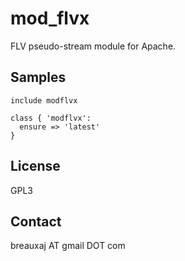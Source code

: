 mod_flvx
========

FLV pseudo-stream module for Apache.

Samples
-------
```
include modflvx
```
```
class { 'modflvx':
  ensure => 'latest'
}
```

License
-------
GPL3

Contact
-------
breauxaj AT gmail DOT com
